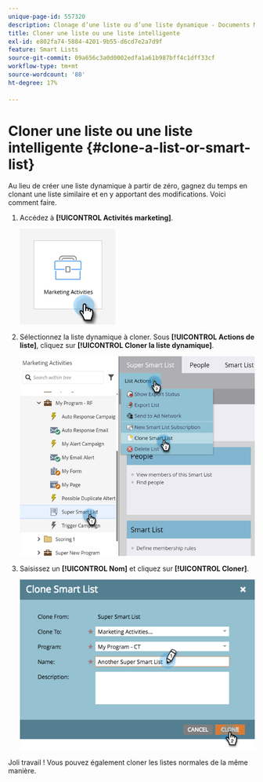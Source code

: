 ```yaml
---
unique-page-id: 557320
description: Clonage d’une liste ou d’une liste dynamique - Documents Marketo - Documentation du produit
title: Cloner une liste ou une liste intelligente
exl-id: e802fa74-5884-4201-9b55-d6cd7e2a7d9f
feature: Smart Lists
source-git-commit: 09a656c3a0d0002edfa1a61b987bff4c1dff33cf
workflow-type: tm+mt
source-wordcount: '80'
ht-degree: 17%

---
```


# Cloner une liste ou une liste intelligente {#clone-a-list-or-smart-list}

Au lieu de créer une liste dynamique à partir de zéro, gagnez du temps en clonant une liste similaire et en y apportant des modifications. Voici comment faire.

1. Accédez à **[!UICONTROL Activités marketing]**.

   ![](assets/clone-a-list-or-smart-list-1.png)

1. Sélectionnez la liste dynamique à cloner. Sous **[!UICONTROL Actions de liste]**, cliquez sur **[!UICONTROL Cloner la liste dynamique]**.

   ![](assets/clone-a-list-or-smart-list-2.png)

1. Saisissez un **[!UICONTROL Nom]** et cliquez sur **[!UICONTROL Cloner]**.

   ![](assets/clone-a-list-or-smart-list-3.png)

Joli travail ! Vous pouvez également cloner les listes normales de la même manière.
